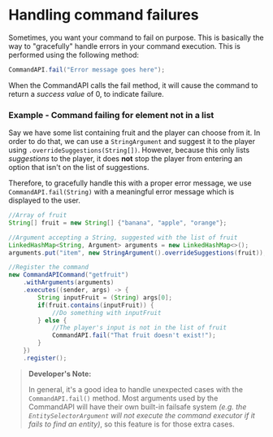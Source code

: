 # Handling command failures

Sometimes, you want your command to fail on purpose. This is basically the way to "gracefully" handle errors in your command execution. This is performed using the following method:

```java
CommandAPI.fail("Error message goes here");
```

When the CommandAPI calls the fail method, it will cause the command to return a _success value_ of 0, to indicate failure.

<div class="example">

### Example - Command failing for element not in a list

Say we have some list containing fruit and the player can choose from it. In order to do that, we can use a `StringArgument` and suggest it to the player using `.overrideSuggestions(String[])`. However, because this only lists _suggestions_ to the player, it does **not** stop the player from entering an option that isn't on the list of suggestions.

Therefore, to gracefully handle this with a proper error message, we use `CommandAPI.fail(String)` with a meaningful error message which is displayed to the user.

```java
//Array of fruit
String[] fruit = new String[] {"banana", "apple", "orange"};

//Argument accepting a String, suggested with the list of fruit
LinkedHashMap<String, Argument> arguments = new LinkedHashMap<>();
arguments.put("item", new StringArgument().overrideSuggestions(fruit));

//Register the command
new CommandAPICommand("getfruit")
    .withArguments(arguments)
    .executes((sender, args) -> {
        String inputFruit = (String) args[0];
        if(fruit.contains(inputFruit)) {
            //Do something with inputFruit
        } else {
            //The player's input is not in the list of fruit
            CommandAPI.fail("That fruit doesn't exist!");
        }
	})
    .register();
```

</div>

> **Developer's Note:**
>
> In general, it's a good idea to handle unexpected cases with the `CommandAPI.fail()` method. Most arguments used by the CommandAPI will have their own built-in failsafe system _(e.g. the `EntitySelectorArgument` will not execute the command executor if it fails to find an entity)_, so this feature is for those extra cases.